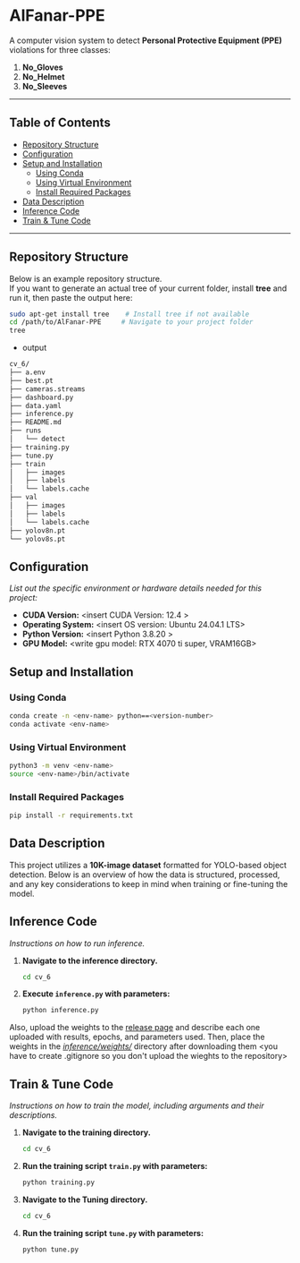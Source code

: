 # AlFanar-PPE

A computer vision system to detect **Personal Protective Equipment (PPE)** violations for three classes:

1. **No_Gloves**  
2. **No_Helmet**  
3. **No_Sleeves**

---

## Table of Contents

- [Repository Structure](#repository-structure)
- [Configuration](#configuration)
- [Setup and Installation](#setup-and-installation)
  - [Using Conda](#using-conda)
  - [Using Virtual Environment](#using-virtual-environment)
  - [Install Required Packages](#install-required-packages)
- [Data Description](#data-description)
- [Inference Code](#inference-code)
- [Train & Tune Code](#train--tune-Code)
---

## Repository Structure

Below is an example repository structure.  
If you want to generate an actual tree of your current folder, install **tree** and run it, then paste the output here:

```bash
sudo apt-get install tree    # Install tree if not available
cd /path/to/AlFanar-PPE     # Navigate to your project folder
tree
```
- output
```bash
cv_6/
├── a.env
├── best.pt
├── cameras.streams
├── dashboard.py
├── data.yaml
├── inference.py
├── README.md
├── runs
│   └── detect
├── training.py
├── tune.py
├── train
│   ├── images
│   ├── labels
│   └── labels.cache
├── val
│   ├── images
│   ├── labels
│   └── labels.cache
├── yolov8n.pt
└── yolov8s.pt

```

## Configuration
*List out the specific environment or hardware details needed for this project:*
- **CUDA Version:** <insert CUDA Version: 12.4 >
- **Operating System:** <insert OS version: Ubuntu 24.04.1 LTS>
- **Python Version:** <insert Python 3.8.20 >
- **GPU Model:** <write gpu model: RTX 4070 ti super, VRAM16GB> 

## Setup and Installation

### Using Conda
```sh
conda create -n <env-name> python==<version-number>
conda activate <env-name>
```

### Using Virtual Environment
```sh
python3 -m venv <env-name>
source <env-name>/bin/activate
```

### Install Required Packages
```sh
pip install -r requirements.txt
```

## Data Description

This project utilizes a **10K-image dataset** formatted for YOLO-based object detection. Below is an overview of how the data is structured, processed, and any key considerations to keep in mind when training or fine-tuning the model.

## Inference Code
*Instructions on how to run inference.*

1. **Navigate to the inference directory.**
    ```sh
    cd cv_6
    ```
2. **Execute `inference.py` with parameters:**
    ```sh
    python inference.py 
    ```

      
Also, upload the weights to the [release page](https://github.com/WakebDataScience/template/releases/new) and describe each one uploaded with results, epochs, and parameters used. Then, place the weights in the [*inference/weights/*](inference/weights/) directory after downloading them
<you have to create .gitignore so you don't upload the wieghts to the repository>

## Train & Tune Code
*Instructions on how to train the model, including arguments and their descriptions.*

1. **Navigate to the training directory.**
    ```sh
    cd cv_6
    ```
2. **Run the training script `train.py` with parameters:**
    ```sh
    python training.py 
    ```

1. **Navigate to the Tuning directory.**
    ```sh
    cd cv_6
    ```
2. **Run the training script `tune.py` with parameters:**
    ```sh
    python tune.py 
    ```

